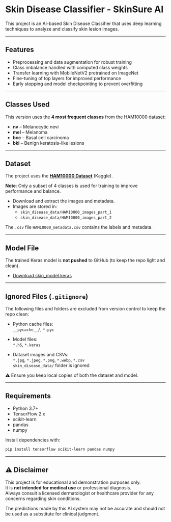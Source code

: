 # Skin Disease Classifier - SkinSure AI

This project is an AI-based Skin Disease Classifier that uses deep learning techniques to analyze and classify skin lesion images.

---

##  Features

- Preprocessing and data augmentation for robust training  
- Class imbalance handled with computed class weights  
- Transfer learning with MobileNetV2 pretrained on ImageNet  
- Fine-tuning of top layers for improved performance  
- Early stopping and model checkpointing to prevent overfitting  
 
---

##  Classes Used

This version uses the **4 most frequent classes** from the HAM10000 dataset:

- **nv** – Melanocytic nevi  
- **mel** – Melanoma  
- **bcc** – Basal cell carcinoma  
- **bkl** – Benign keratosis-like lesions  

---

##  Dataset

The project uses the [**HAM10000 Dataset**](https://www.kaggle.com/datasets/kmader/skin-cancer-mnist-ham10000) (Kaggle).

**Note**: Only a subset of 4 classes is used for training to improve performance and balance.

- Download and extract the images and metadata.
- Images are stored in:  
  - `skin_disease_data/HAM10000_images_part_1`  
  - `skin_disease_data/HAM10000_images_part_2`

The `.csv` file `HAM10000_metadata.csv` contains the labels and metadata.

---

##  Model File

The trained Keras model is **not pushed** to GitHub (to keep the repo light and clean).

-  [Download skin_model.keras](https://drive.google.com/file/d/1iCenVIKIzp6iZLkUc-cKam2KCGJMAuNz/view?usp=drive_link)


---

##  Ignored Files (`.gitignore`)

The following files and folders are excluded from version control to keep the repo clean:

- Python cache files:  
  `__pycache__/`, `*.pyc`

- Model files:  
  `*.h5`, `*.keras`

- Dataset images and CSVs:  
  `*.jpg`, `*.jpeg`, `*.png`, `*.webp`, `*.csv`  
  `skin_disease_data/` folder is ignored

⚠️ Ensure you keep local copies of both the dataset and model.

---

##  Requirements

- Python 3.7+  
- TensorFlow 2.x  
- scikit-learn  
- pandas  
- numpy

Install dependencies with:

```bash
pip install tensorflow scikit-learn pandas numpy
```

---

## ⚠️ Disclaimer

This project is for educational and demonstration purposes only.  
It is **not intended for medical use** or professional diagnosis.  
Always consult a licensed dermatologist or healthcare provider for any concerns regarding skin conditions.

The predictions made by this AI system may not be accurate and should not be used as a substitute for clinical judgment.


